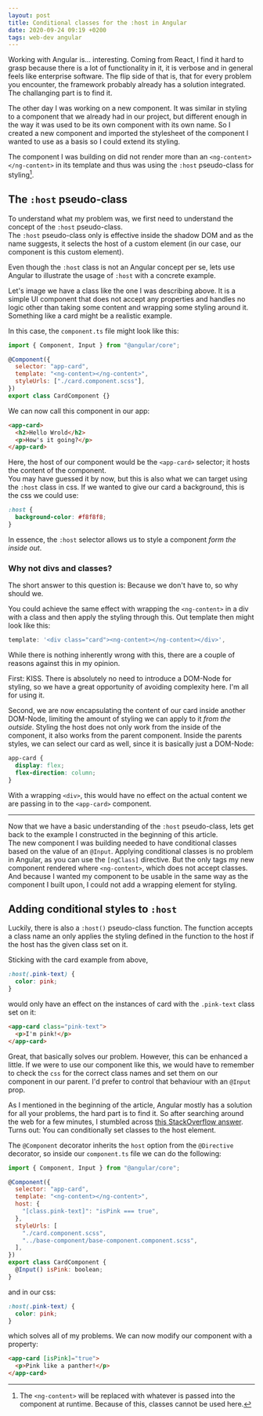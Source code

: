 ```yaml
---
layout: post
title: Conditional classes for the :host in Angular
date: 2020-09-24 09:19 +0200
tags: web-dev angular
---
```


Working with Angular is... interesting. Coming from React, I find it hard to grasp because there is a lot of functionality in it, it is verbose and in general feels like enterprise software. The flip side of that is, that for every problem you encounter, the framework probably already has a solution integrated. The challanging part is to find it.

The other day I was working on a new component. It was similar in styling to a component that we already had in our project, but different enough in the way it was used to be its own component with its own name. So I created a new component and imported the stylesheet of the component I wanted to use as a basis so I could extend its styling.

The component I was building on did not render more than an `<ng-content></ng-content>` in its template and thus was using the `:host` pseudo-class for styling[^1].

## The `:host` pseudo-class

To understand what my problem was, we first need to understand the concept of the `:host` pseudo-class.  
The `:host` pseudo-class only is effective inside the shadow DOM and as the name suggests, it selects the host of a custom element (in our case, our component is this custom element).

Even though the `:host` class is not an Angular concept per se, lets use Angular to illustrate the usage of `:host` with a concrete example.

Let's image we have a class like the one I was describing above. It is a simple UI component that does not accept any properties and handles no logic other than taking some content and wrapping some styling around it. Something like a card might be a realistic example.

In this case, the `component.ts` file might look like this:

```jsx
import { Component, Input } from "@angular/core";

@Component({
  selector: "app-card",
  template: "<ng-content></ng-content>",
  styleUrls: ["./card.component.scss"],
})
export class CardComponent {}
```

We can now call this component in our app:

```html
<app-card>
  <h2>Hello Wrold</h2>
  <p>How's it going?</p>
</app-card>
```

Here, the host of our component would be the `<app-card>` selector; it hosts the content of the component.  
You may have guessed it by now, but this is also what we can target using the `:host` class in css. If we wanted to give our card a background, this is the css we could use:

```scss
:host {
  background-color: #f8f8f8;
}
```

In essence, the `:host` selector allows us to style a component _form the inside out_.

### Why not divs and classes?

The short answer to this question is: Because we don't have to, so why should we.

You could achieve the same effect with wrapping the `<ng-content>` in a div with a class and then apply the styling through this. Out template then might look like this:

```jsx
template: '<div class="card"><ng-content></ng-content></div>',
```

While there is nothing inherently wrong with this, there are a couple of reasons against this in my opinion.

First: KISS. There is absolutely no need to introduce a DOM-Node for styling, so we have a great opportunity of avoiding complexity here. I'm all for using it.

Second, we are now encapsulating the content of our card inside another DOM-Node, limiting the amount of styling we can apply to it _from the outside_. Styling the host does not only work from the inside of the component, it also works from the parent component. Inside the parents styles, we can select our card as well, since it is basically just a DOM-Node:

```scss
app-card {
  display: flex;
  flex-direction: column;
}
```

With a wrapping `<div>`, this would have no effect on the actual content we are passing in to the `<app-card>` component.

---

Now that we have a basic understanding of the `:host` pseudo-class, lets get back to the example I constructed in the beginning of this article.  
The new component I was building needed to have conditional classes based on the value of an `@Input`. Applying conditional classes is no problem in Angular, as you can use the `[ngClass]` directive. But the only tags my new component rendered where `<ng-content>`, which does not accept classes. And because I wanted my component to be usable in the same way as the component I built upon, I could not add a wrapping element for styling.

## Adding conditional styles to `:host`

Luckily, there is also a `:host()` pseudo-class function. The function accepts a class name an only applies the styling defined in the function to the host if the host has the given class set on it.

Sticking with the card example from above,

```scss
:host(.pink-text) {
  color: pink;
}
```

would only have an effect on the instances of card with the `.pink-text` class set on it:

```html
<app-card class="pink-text">
  <p>I'm pink!</p>
</app-card>
```

Great, that basically solves our problem. However, this can be enhanced a little. If we were to use our component like this, we would have to remember to check the `css` for the correct class names and set them on our component in our parent. I'd prefer to control that behaviour with an `@Input` prop.

As I mentioned in the beginning of the article, Angular mostly has a solution for all your problems, the hard part is to find it. So after searching around the web for a few minutes, I stumbled across [this StackOverflow answer](https://stackoverflow.com/questions/37258256/conditional-styling-on-host-element/37258650#37258650). Turns out: You can conditionally set classes to the host element.

The `@Component` decorator inherits the `host` option from the `@Directive` decorator, so inside our `component.ts` file we can do the following:

```jsx
import { Component, Input } from "@angular/core";

@Component({
  selector: "app-card",
  template: "<ng-content></ng-content>",
  host: {
    "[class.pink-text]": "isPink === true",
  },
  styleUrls: [
    "./card.component.scss",
    "../base-component/base-component.component.scss",
  ],
})
export class CardComponent {
  @Input() isPink: boolean;
}
```

and in our css:

```scss
:host(.pink-text) {
  color: pink;
}
```

which solves all of my problems. We can now modify our component with a property:

```html
<app-card [isPink]="true">
  <p>Pink like a panther!</p>
</app-card>
```

[^1]: The `<ng-content>` will be replaced with whatever is passed into the component at runtime. Because of this, classes cannot be used here.
